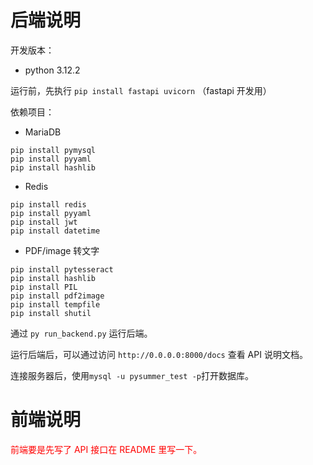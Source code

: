 # 后端说明

开发版本：

- python 3.12.2

运行前，先执行 `pip install fastapi uvicorn` （fastapi 开发用）

依赖项目：

- MariaDB

```
pip install pymysql
pip install pyyaml
pip install hashlib
```

- Redis

```
pip install redis
pip install pyyaml
pip install jwt
pip install datetime
```

- PDF/image 转文字

```
pip install pytesseract
pip install hashlib
pip install PIL
pip install pdf2image
pip install tempfile
pip install shutil
```

通过 `py run_backend.py` 运行后端。

运行后端后，可以通过访问 `http://0.0.0.0:8000/docs` 查看 API 说明文档。

连接服务器后，使用`mysql -u pysummer_test -p`打开数据库。

# 前端说明

<font color="red">前端要是先写了 API 接口在 README 里写一下。</font>